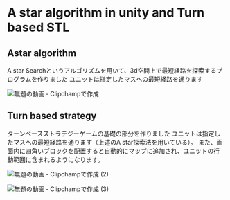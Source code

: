 # A star algorithm in unity and Turn based STL 
## Astar algorithm
A star Searchというアルゴリズムを用いて、3d空間上で最短経路を探索するプログラムを作りました
ユニットは指定したマスへの最短経路を通ります

![無題の動画 ‐ Clipchampで作成](https://github.com/yumonjiro/Tactics/assets/109736583/537eeace-73d3-4262-8745-6d4125cba31b)

## Turn based strategy
ターンベースストラテジーゲームの基礎の部分を作りました
ユニットは指定したマスへの最短経路を通ります（上述のA star探索法を用いている）。
また、画面内に四角いブロックを配置すると自動的にマップに追加され、ユニットの行動範囲に含まれるようになります。

![無題の動画 ‐ Clipchampで作成 (2)](https://github.com/yumonjiro/Tactics/assets/109736583/3f719f73-500e-4e47-9f03-d6a6cbf68d9a)

![無題の動画 ‐ Clipchampで作成 (3)](https://github.com/yumonjiro/Tactics/assets/109736583/ea095064-e053-46d4-8635-bc7906cd504e)
